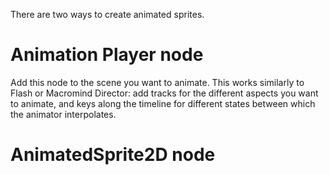 There are two ways to create animated sprites.

# Animation Player node

Add this node to the scene you want to animate. This works similarly to Flash or Macromind Director: add tracks for the different aspects you want to animate, and keys along the timeline for different states between which the animator interpolates.

# AnimatedSprite2D node
